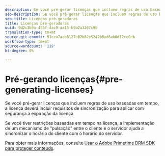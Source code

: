 ```yaml
---
description: Se você pré-gerar licenças que incluem regras de uso baseadas em tempo, a licença deverá incluir requisitos de sincronização para aplicar com segurança a expiração da licença.
seo-description: Se você pré-gerar licenças que incluem regras de uso baseadas em tempo, a licença deverá incluir requisitos de sincronização para aplicar com segurança a expiração da licença.
seo-title: Licenças pré-geradoras
title: Licenças pré-geradoras
uuid: 9d2c3b9a-455f-4ac9-aa15-b9b2a3267c9b
translation-type: tm+mt
source-git-commit: 91cea7acb8127e02b82e5242b9ad6ab0d12ce0eb
workflow-type: tm+mt
source-wordcount: '119'
ht-degree: 0%

---
```



# Pré-gerando licenças{#pre-generating-licenses}

Se você pré-gerar licenças que incluem regras de uso baseadas em tempo, a licença deverá incluir requisitos de sincronização para aplicar com segurança a expiração da licença.

Se você tiver restrições baseadas em tempo na licença, a implementação de um mecanismo de &quot;pulsação&quot; entre o cliente e o servidor ajuda a sincronizar o horário do cliente com o horário do servidor.

Para obter mais informações, consulte [Usar o Adobe Primetime DRM SDK para proteger conteúdo](https://helpx.adobe.com/content/dam/help/en/primetime/drm/drm_protecting_content.pdf).
